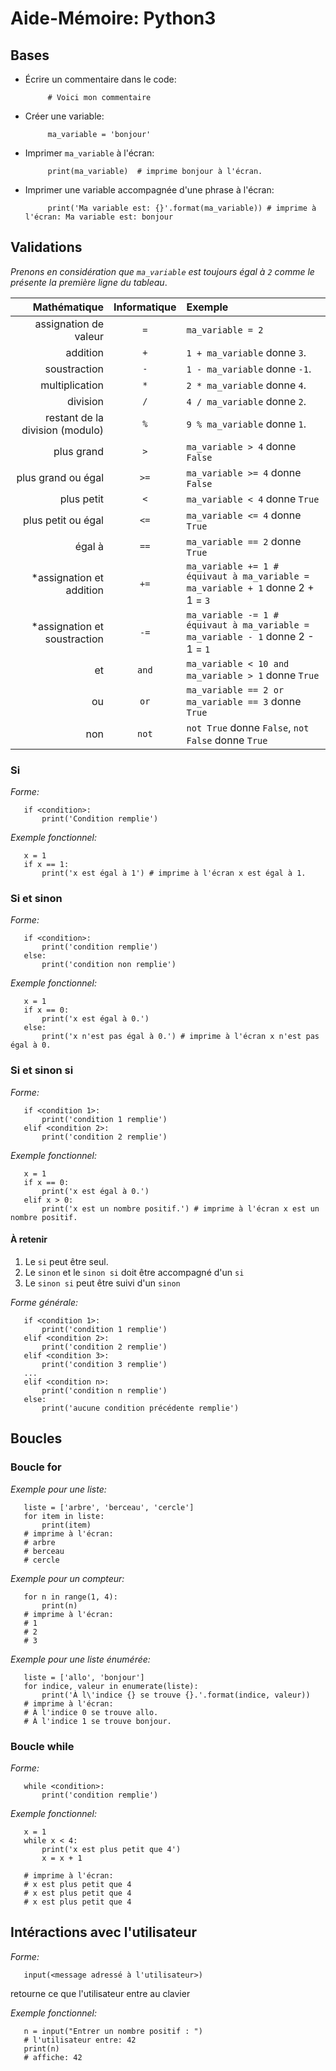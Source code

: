 Aide-Mémoire: Python3
===

Bases
---

- Écrire un commentaire dans le code: 
  ```
       # Voici mon commentaire
   ```
- Créer une variable: 
  ```
       ma_variable = 'bonjour'
   ```
- Imprimer `ma_variable` à l'écran: 
  ```
       print(ma_variable)  # imprime bonjour à l'écran.
   ```
- Imprimer une variable accompagnée d'une phrase à l'écran:
  ```
       print('Ma variable est: {}'.format(ma_variable)) # imprime à l'écran: Ma variable est: bonjour
   ```



Validations
---
_Prenons en considération que `ma_variable` est toujours égal à `2` comme le présente la première ligne du tableau_.

| Mathématique | Informatique | Exemple |
| ---: | :---: | :--- |
| assignation de valeur | `=` | `ma_variable = 2` |
| addition | `+` | `1 + ma_variable` donne `3`. |
| soustraction | `-` | `1 - ma_variable` donne `-1`. |
| multiplication | `*` | `2 * ma_variable` donne `4`. |
| division | `/` | `4 / ma_variable` donne `2`. |
| restant de la division (modulo) | `%` | `9 % ma_variable` donne `1`. |
| plus grand | `>` | `ma_variable > 4` donne `False` |
| plus grand ou égal | `>=` | `ma_variable >= 4` donne `False` |
| plus petit | `<` | `ma_variable < 4` donne `True` |
| plus petit ou égal | `<=` | `ma_variable <= 4` donne `True` |
| égal à | `==` | `ma_variable == 2` donne `True` |
| *assignation et addition | `+=` | `ma_variable += 1 # équivaut à ma_variable = ma_variable + 1` donne 2 + 1 = `3`|
| *assignation et soustraction | `-=` | `ma_variable -= 1 # équivaut à ma_variable = ma_variable - 1` donne 2 - 1 = `1` |
| et | `and` | `ma_variable < 10 and ma_variable > 1` donne `True` |
| ou | `or` | `ma_variable == 2 or ma_variable == 3`  donne `True` |
| non | `not` | `not True` donne `False`, `not False` donne  `True` |

### Si

_Forme:_
```
   if <condition>:
       print('Condition remplie')
```

_Exemple fonctionnel:_
```
   x = 1
   if x == 1:
       print('x est égal à 1') # imprime à l'écran x est égal à 1.
```

### Si et sinon

_Forme:_
```
   if <condition>:
       print('condition remplie')
   else:
       print('condition non remplie')
```

_Exemple fonctionnel:_
```
   x = 1
   if x == 0:
       print('x est égal à 0.')
   else:
       print('x n'est pas égal à 0.') # imprime à l'écran x n'est pas égal à 0.
```

### Si et sinon si

_Forme:_
```
   if <condition 1>:
       print('condition 1 remplie')
   elif <condition 2>:
       print('condition 2 remplie')
```

_Exemple fonctionnel:_
```
   x = 1
   if x == 0:
       print('x est égal à 0.')
   elif x > 0:
       print('x est un nombre positif.') # imprime à l'écran x est un nombre positif.
```

#### À retenir
1. Le `si` peut être seul.
2. Le `sinon` et le `sinon si` doit être accompagné d'un `si`
3. Le `sinon si` peut être suivi d'un `sinon`

_Forme générale:_
```
   if <condition 1>:
       print('condition 1 remplie')
   elif <condition 2>:
       print('condition 2 remplie')
   elif <condition 3>:
       print('condition 3 remplie')
   ...
   elif <condition n>:
       print('condition n remplie')
   else:
       print('aucune condition précédente remplie')
```

Boucles
---

### Boucle for

_Exemple pour une liste:_
```
   liste = ['arbre', 'berceau', 'cercle']
   for item in liste:
       print(item)
   # imprime à l'écran:
   # arbre
   # berceau
   # cercle
```

_Exemple pour un compteur:_
```
   for n in range(1, 4):
       print(n)
   # imprime à l'écran:
   # 1
   # 2
   # 3
```

_Exemple pour une liste énumérée:_
```
   liste = ['allo', 'bonjour']
   for indice, valeur in enumerate(liste):
       print('À l\'indice {} se trouve {}.'.format(indice, valeur))
   # imprime à l'écran:
   # À l'indice 0 se trouve allo.
   # À l'indice 1 se trouve bonjour.

```

### Boucle while

_Forme:_
```
   while <condition>:
       print('condition remplie')
```

_Exemple fonctionnel:_
```
   x = 1
   while x < 4:
       print('x est plus petit que 4')
       x = x + 1
      
   # imprime à l'écran:
   # x est plus petit que 4
   # x est plus petit que 4
   # x est plus petit que 4
```

Intéractions avec l'utilisateur
---

_Forme:_
```
   input(<message adressé à l'utilisateur>)
```
retourne ce que l'utilisateur entre au clavier

_Exemple fonctionnel:_
```
   n = input("Entrer un nombre positif : ")
   # l'utilisateur entre: 42
   print(n)
   # affiche: 42
```


